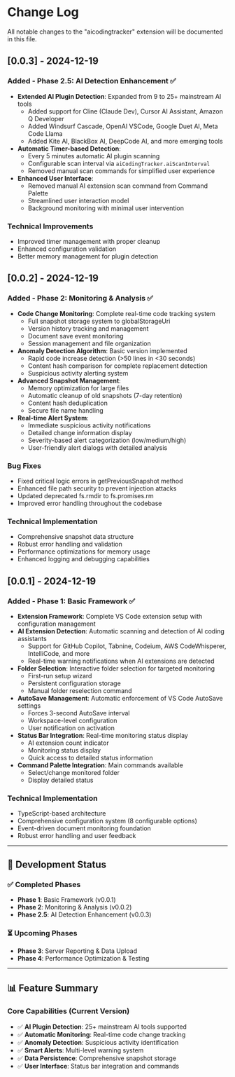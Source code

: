 # Change Log

All notable changes to the "aicodingtracker" extension will be documented in this file.

## [0.0.3] - 2024-12-19

### Added - Phase 2.5: AI Detection Enhancement ✅
- **Extended AI Plugin Detection**: Expanded from 9 to 25+ mainstream AI tools
  - Added support for Cline (Claude Dev), Cursor AI Assistant, Amazon Q Developer
  - Added Windsurf Cascade, OpenAI VSCode, Google Duet AI, Meta Code Llama
  - Added Kite AI, BlackBox AI, DeepCode AI, and more emerging tools
- **Automatic Timer-based Detection**: 
  - Every 5 minutes automatic AI plugin scanning
  - Configurable scan interval via `aiCodingTracker.aiScanInterval`
  - Removed manual scan commands for simplified user experience
- **Enhanced User Interface**:
  - Removed manual AI extension scan command from Command Palette
  - Streamlined user interaction model
  - Background monitoring with minimal user intervention

### Technical Improvements
- Improved timer management with proper cleanup
- Enhanced configuration validation
- Better memory management for plugin detection

## [0.0.2] - 2024-12-19

### Added - Phase 2: Monitoring & Analysis ✅
- **Code Change Monitoring**: Complete real-time code tracking system
  - Full snapshot storage system to globalStorageUri
  - Version history tracking and management
  - Document save event monitoring
  - Session management and file organization
- **Anomaly Detection Algorithm**: Basic version implemented
  - Rapid code increase detection (>50 lines in <30 seconds)
  - Content hash comparison for complete replacement detection
  - Suspicious activity alerting system
- **Advanced Snapshot Management**:
  - Memory optimization for large files
  - Automatic cleanup of old snapshots (7-day retention)
  - Content hash deduplication
  - Secure file name handling
- **Real-time Alert System**:
  - Immediate suspicious activity notifications
  - Detailed change information display
  - Severity-based alert categorization (low/medium/high)
  - User-friendly alert dialogs with detailed analysis

### Bug Fixes
- Fixed critical logic errors in getPreviousSnapshot method
- Enhanced file path security to prevent injection attacks
- Updated deprecated fs.rmdir to fs.promises.rm
- Improved error handling throughout the codebase

### Technical Implementation
- Comprehensive snapshot data structure
- Robust error handling and validation
- Performance optimizations for memory usage
- Enhanced logging and debugging capabilities

## [0.0.1] - 2024-12-19

### Added - Phase 1: Basic Framework ✅
- **Extension Framework**: Complete VS Code extension setup with configuration management
- **AI Extension Detection**: Automatic scanning and detection of AI coding assistants
  - Support for GitHub Copilot, Tabnine, Codeium, AWS CodeWhisperer, IntelliCode, and more
  - Real-time warning notifications when AI extensions are detected
- **Folder Selection**: Interactive folder selection for targeted monitoring
  - First-run setup wizard
  - Persistent configuration storage
  - Manual folder reselection command
- **AutoSave Management**: Automatic enforcement of VS Code AutoSave settings
  - Forces 3-second AutoSave interval
  - Workspace-level configuration
  - User notification on activation
- **Status Bar Integration**: Real-time monitoring status display
  - AI extension count indicator
  - Monitoring status display
  - Quick access to detailed status information
- **Command Palette Integration**: Main commands available
  - Select/change monitored folder
  - Display detailed status

### Technical Implementation
- TypeScript-based architecture
- Comprehensive configuration system (8 configurable options)
- Event-driven document monitoring foundation
- Robust error handling and user feedback

---

## 🚀 Development Status

### ✅ Completed Phases
- **Phase 1**: Basic Framework (v0.0.1)
- **Phase 2**: Monitoring & Analysis (v0.0.2)  
- **Phase 2.5**: AI Detection Enhancement (v0.0.3)

### ⏳ Upcoming Phases
- **Phase 3**: Server Reporting & Data Upload
- **Phase 4**: Performance Optimization & Testing

---

## 📊 Feature Summary

### Core Capabilities (Current Version)
- ✅ **AI Plugin Detection**: 25+ mainstream AI tools supported
- ✅ **Automatic Monitoring**: Real-time code change tracking
- ✅ **Anomaly Detection**: Suspicious activity identification
- ✅ **Smart Alerts**: Multi-level warning system
- ✅ **Data Persistence**: Comprehensive snapshot storage
- ✅ **User Interface**: Status bar integration and commands